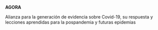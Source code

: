 



**AGORA** 

Alianza para la generación de evidencia sobre Covid-19, su respuesta y lecciones aprendidas para la pospandemia y futuras epidemias

